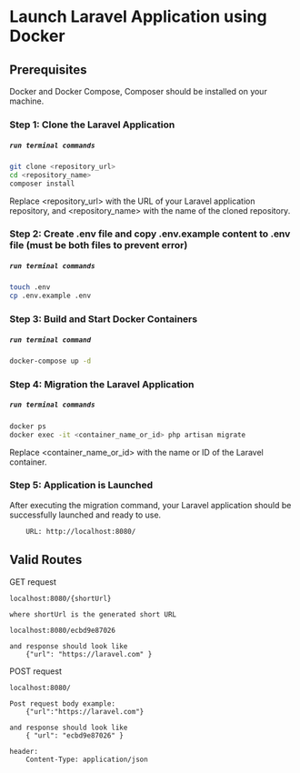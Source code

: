 # Launch Laravel Application using Docker
## Prerequisites

Docker and Docker Compose, Composer should be installed on your machine.

### Step 1: Clone the Laravel Application
##### `run terminal commands`
```sh 
git clone <repository_url>
cd <repository_name>
composer install
```
Replace <repository_url> with the URL of your Laravel application repository, and <repository_name> with the name of the cloned repository.

### Step 2: Create .env file and copy .env.example content to .env file (must be both files to prevent error) 
##### `run terminal commands`
```sh
touch .env
cp .env.example .env
```
### Step 3: Build and Start Docker Containers
##### `run terminal command`
```sh
docker-compose up -d
```
### Step 4: Migration the Laravel Application
##### `run terminal commands`
```sh
docker ps
docker exec -it <container_name_or_id> php artisan migrate
```
Replace <container_name_or_id> with the name or ID of the Laravel container.

### Step 5: Application is Launched

After executing the migration command, your Laravel application should be successfully launched and ready to use.

```sh
    URL: http://localhost:8080/
```

## Valid Routes

GET request

    localhost:8080/{shortUrl}
    
    where shortUrl is the generated short URL 

    localhost:8080/ecbd9e87026

    and response should look like 
        ​{"url": "https://laravel.com" }


POST request 
    
    localhost:8080/

    Post request body example:
        ​{"url":"https://laravel.com"}

    and response should look like
        { "url": "ecbd9e87026" }

    header:
        Content-Type: application/json



